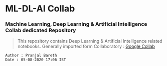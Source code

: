 # ML-DL-AI Collab
### Machine Learning, Deep Learning & Artificial Intelligence Collab dedicated Repository

>This repository contains Deep Learning & Artificial Intelligence related notebooks.
>Generally imported form Collaboratory : [Google Collab](https://colab.research.google.com)
```
Author : Pranjal Bareth
Date : 05-08-2020 17:06 IST
```
